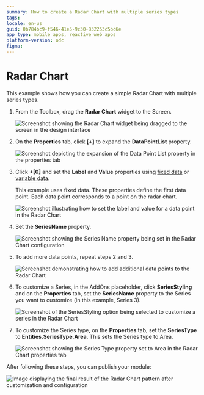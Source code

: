 ```yaml
---
summary: How to create a Radar Chart with multiple series types
tags:
locale: en-us
guid: 0b784bc9-f546-41e5-9c30-832253c5bc6e
app_type: mobile apps, reactive web apps
platform-version: odc
figma:
---
```

# Radar Chart

This example shows how you can create a simple Radar Chart with multiple series types.

1. From the Toolbox, drag the **Radar Chart** widget to the Screen.

    ![Screenshot showing the Radar Chart widget being dragged to the screen in the design interface](images/chartradardrag-ss.png "Dragging the Radar Chart Widget")

1. On the **Properties** tab, click **[+]** to expand the **DataPointList** property.

    ![Screenshot depicting the expansion of the Data Point List property in the properties tab](images/chartradar-expand-ss.png "Expanding the Data Point List Property")

1. Click **+[0]** and set the **Label** and **Value** properties using [fixed data](data.md#populate-your-chart-with-fixed-data) or [variable data](data.md#populate-your-chart-with-variable-data).

    This example uses fixed data. These properties define the first data point. Each data point corresponds to a point on the radar chart.  

    ![Screenshot illustrating how to set the label and value for a data point in the Radar Chart](images/chartradar-datapoint-ss.png "Setting a Data Point")

1. Set the **SeriesName** property.

    ![Screenshot showing the Series Name property being set in the Radar Chart configuration](images/chartradar-seriesname-ss.png "Setting the Series Name")

1. To add more data points, repeat steps 2 and 3. 

    ![Screenshot demonstrating how to add additional data points to the Radar Chart](images/chartradar-extra-datapoints-ss.png "Adding More Data Points")

1. To customize a Series, in the AddOns placeholder, click **SeriesStyling** and on the **Properties** tab, set the **SeriesName** property to the Series you want to customize (in this example, Series 3).

    ![Screenshot of the SeriesStyling option being selected to customize a series in the Radar Chart](images/chartradar-customize-series-ss.png "Customizing the Series")

1. To customize the Series type, on the **Properties** tab, set the **SeriesType** to **Entities.SeriesType.Area**. This sets the Series type to Area.  

    ![Screenshot showing the Series Type property set to Area in the Radar Chart properties tab](images/chartradar-series-type-ss.png "Setting the Series Type")

After following these steps, you can publish your module:

![Image displaying the final result of the Radar Chart pattern after customization and configuration](images/chartradar-result.png "Final Radar Chart Pattern Result")
